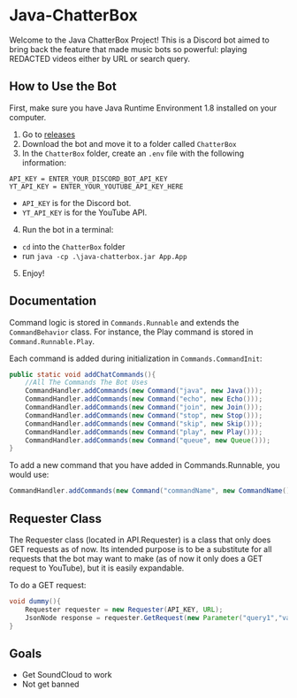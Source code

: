 # Java-ChatterBox

Welcome to the Java ChatterBox Project! This is a Discord bot aimed to bring back the feature that made music bots so powerful: playing REDACTED videos either by URL or search query.

## How to Use the Bot

First, make sure you have Java Runtime Environment 1.8 installed on your computer.

1. Go to [releases](https://github.com/Identityofsine/Java-ChatterBox/releases/tag/v2)
2. Download the bot and move it to a folder called `ChatterBox`
3. In the `ChatterBox` folder, create an `.env` file with the following information:
```
API_KEY = ENTER_YOUR_DISCORD_BOT_API_KEY
YT_API_KEY = ENTER_YOUR_YOUTUBE_API_KEY_HERE
```

- `API_KEY` is for the Discord bot.
- `YT_API_KEY` is for the YouTube API.

4. Run the bot in a terminal:
- `cd` into the `ChatterBox` folder
- run `java -cp .\java-chatterbox.jar App.App`
5. Enjoy!

## Documentation

Command logic is stored in `Commands.Runnable` and extends the `CommandBehavior` class. For instance, the Play command is stored in `Command.Runnable.Play`.

Each command is added during initialization in `Commands.CommandInit`:
```java
public static void addChatCommands(){
	//All The Commands The Bot Uses
	CommandHandler.addCommands(new Command("java", new Java()));
	CommandHandler.addCommands(new Command("echo", new Echo()));
	CommandHandler.addCommands(new Command("join", new Join()));
	CommandHandler.addCommands(new Command("stop", new Stop()));
	CommandHandler.addCommands(new Command("skip", new Skip()));
	CommandHandler.addCommands(new Command("play", new Play()));
	CommandHandler.addCommands(new Command("queue", new Queue()));
}
```
To add a new command that you have added in Commands.Runnable, you would use:
```java
CommandHandler.addCommands(new Command("commandName", new CommandName()));
```
## Requester Class
The Requester class (located in API.Requester) is a class that only does GET requests as of now. Its intended purpose is to be a substitute for all requests that the bot may want to make (as of now it only does a GET request to YouTube), but it is easily expandable.

To do a GET request:
```java
void dummy(){
	Requester requester = new Requester(API_KEY, URL);
	JsonNode response = requester.GetRequest(new Parameter("query1","value"), new Parameter("query2","value")); 
}
```

## Goals
- Get SoundCloud to work
- Not get banned

